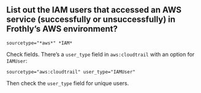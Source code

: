 ## List out the IAM users that accessed an AWS service (successfully or unsuccessfully) in Frothly’s AWS environment?
```spl    
sourcetype="*aws*" *IAM*
```
Check fields. There’s a ```user_type``` field in ```aws:cloudtrail``` with an option for ```IAMUser```:
```    
sourcetype="aws:cloudtrail" user_type="IAMUser"
```
Then check the ```user_type``` field for unique users.
